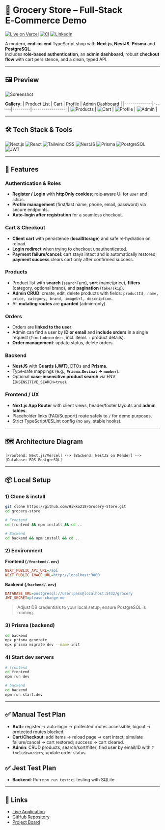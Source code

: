 # 🛒 Grocery Store – Full-Stack E‑Commerce Demo

[![Live on Vercel](https://img.shields.io/badge/Live-Vercel-000?logo=vercel)](https://grocery-store-ckfe.vercel.app/)
[![CI](https://img.shields.io/github/actions/workflow/status/Hikko218/Notes-Web-App/backend-test.yml?label=Build&logo=githubactions)](https://github.com/Hikko218/Grocery-Store/actions)
[![LinkedIn](https://img.shields.io/badge/LinkedIn-Connect-blue?logo=linkedin)](https://www.linkedin.com/in/heiko-ries-b35778374)

A modern, **end‑to‑end** TypeScript shop with **Next.js**, **NestJS**, **Prisma** and **PostgreSQL**.  
Includes **role‑based authentication**, an **admin dashboard**, robust **checkout flow** with cart persistence, and a clean, typed API.

---

## 🖼️ Preview

![Screenshot](./Frontend/public/Grocery_Store_Titel_Picture.png)

**Gallery:**
| Product List | Cart | Profile | Admin Dashboard |
|--------------|------|---------|-----------------|
| ![Products](./Frontend/public/Grocery_Store_Products.png) | ![Cart](./Frontend/public/Grocery_Store_Cart.png) | ![Profile](./Frontend/public/Grocery_Store_Profile.png) | ![Admin](./Frontend/public/Grocery_Store_Admin.png) |

---

## 🛠️ Tech Stack & Tools

![Next.js](https://img.shields.io/badge/Next.js-15-000?logo=next.js)
![React](https://img.shields.io/badge/React-19-61DAFB?logo=react)
![Tailwind CSS](https://img.shields.io/badge/Tailwind_CSS-Styling-38BDF8?logo=tailwindcss)
![NestJS](https://img.shields.io/badge/NestJS-11-E0234E?logo=nestjs)
![Prisma](https://img.shields.io/badge/Prisma-ORM-2D3748?logo=prisma)
![PostgreSQL](https://img.shields.io/badge/PostgreSQL-DB-4169E1?logo=postgresql)
![JWT](https://img.shields.io/badge/Auth-JWT-000000)

---

## 🚀 Features

### Authentication & Roles
- **Register / Login** with **httpOnly cookies**; role‑aware UI for `user` and `admin`.  
- **Profile management** (first/last name, phone, email, password) via secure endpoints.  
- **Auto‑login after registration** for a seamless checkout.

### Cart & Checkout
- **Client cart** with persistence (**localStorage**) and safe re‑hydration on reload.  
- **Login redirect** when trying to checkout unauthenticated.  
- **Payment failure/cancel**: cart stays intact and is automatically restored; **payment success** clears cart only after confirmed success.

### Products
- Product list with **search** (`searchTerm`), **sort** (name/price), **filters** (category, optional brand), and **pagination** (`take/skip`).  
- **Admin CRUD**: create, edit, delete products with fields: `productId, name, price, category, brand, imageUrl, description`.  
- All **mutating routes** are **guarded** (admin‑only).

### Orders
- Orders are **linked to the user**.  
- Admin can find a user by **ID or email** and **include orders** in a single request (`?include=orders`, incl. items + product details).  
- **Order management**: update status, delete orders.

### Backend
- **NestJS** with **Guards (JWT)**, DTOs and **Prisma**.  
- Type‑safe mappings (e.g., **`Prisma.Decimal` → `number`**).  
- Optional **case‑insensitive product search** via ENV (`INSENSITIVE_SEARCH=true`).

### Frontend / UX
- **Next.js App Router** with client views, header/footer layouts and **admin tables**.  
- Placeholder links (FAQ/Support) route safely to `/` for demo purposes.  
- Strict TypeScript/ESLint config (no `any`, stable hooks).

---

## 🗺️ Architecture Diagram

```plaintext
[Frontend: Next.js/Vercel] --> [Backend: NestJS on Render] --> [Database: RDS PostgreSQL]
```

---

## 📦 Local Setup

### 1) Clone & install
```bash
git clone https://github.com/Hikko218/Grocery-Store.git
cd grocery-store

# Frontend
cd frontend && npm install && cd ..

# Backend
cd backend && npm install && cd ..
```

### 2) Environment

**Frontend (`/frontend/.env`)**
```ini
NEXT_PUBLIC_API_URL=/api
NEXT_PUBLIC_IMAGE_URL=http://localhost:3000
```

**Backend (`/backend/.env`)**
```ini
DATABASE_URL=postgresql://user:pass@localhost:5432/grocery
JWT_SECRET=please-change-me
```

> Adjust DB credentials to your local setup; ensure PostgreSQL is running.

### 3) Prisma (backend)
```bash
cd backend
npx prisma generate
npx prisma migrate dev --name init
```

### 4) Start dev servers
```bash
# frontend
cd frontend
npm run dev

# backend
cd backend
npm run start:dev
```

---

## ✅ Manual Test Plan
- **Auth**: register → auto‑login → protected routes accessible; logout → protected routes blocked.
- **Cart/Checkout**: add items → reload page → cart intact; simulate failure/cancel → cart restored; success → cart cleared.
- **Admin**: CRUD products, search/sort/filter; find user by email/ID with `?include=orders`; update order status.

## ✅ Jest Test Plan
- **Backend**: Run `npm run test:ci` testing with SQLite


---

## 🔗 Links

- [Live Application](https://grocery-store-ckfe.vercel.app/)
- [GitHub Repository](https://github.com/Hikko218/Grocery-Store)
- [Project Board](https://github.com/Hikko218/Grocery-Store/projects)






